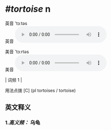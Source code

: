 # ***\#tortoise*** n
英音 'tɔːtəs  
英音
<audio src="./media/tortoise-B.aac" controls="controls"></audio>

美音 'tɔːrtəs  
美音
<audio src="./media/tortoise.aac" controls="controls"></audio>



| 词频 1 |  

用法点拨  [C] (pl tortoises / tortoise)

英文释义
---
### 1.*高义频：* **乌龟**  


